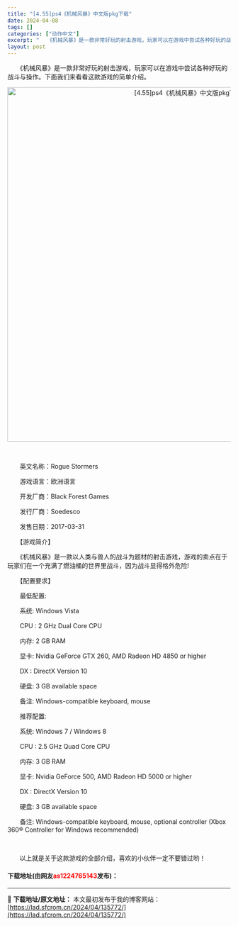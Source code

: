 ```yaml
---
title: "[4.55]ps4《机械风暴》中文版pkg下载"
date: 2024-04-08
tags: []
categories: ["动作中文"]
excerpt: "　　《机械风暴》是一款非常好玩的射击游戏，玩家可以在游戏中尝试各种好玩的战斗与操作。下面我们来看看这款游戏的简单介绍。 &nbsp; 　　英文名称：Rogue Stormers 　　游戏语言：欧洲语言 　　开发厂商：Black Forest Games 　　发行厂商：Soedesco 　　发售日期：&hellip;"
layout: post
---
```


 <p>　　《机械风暴》是一款非常好玩的射击游戏，玩家可以在游戏中尝试各种好玩的战斗与操作。下面我们来看看这款游戏的简单介绍。</p> <p align="center"><img align="" border="0" src="https://lad.sfcrom.cn/wp-content/uploads/2024/04/20240408_66135760d132e.webp" width="800" alt="[4.55]ps4《机械风暴》中文版pkg下载" /></p> <p>&nbsp;</p> <p>　　英文名称：Rogue Stormers</p> <p>　　游戏语言：欧洲语言</p> <p>　　开发厂商：Black Forest Games</p> <p>　　发行厂商：Soedesco</p> <p>　　发售日期：2017-03-31</p> <p>　　【游戏简介】</p> <p>　　《机械风暴》是一款以人类与兽人的战斗为题材的射击游戏，游戏的卖点在于玩家们在一个充满了燃油桶的世界里战斗，因为战斗显得格外危险!</p> <p>　　【配置要求】</p> <p>　　最低配置:</p> <p>　　系统: Windows Vista</p> <p>　　CPU : 2 GHz Dual Core CPU</p> <p>　　内存: 2 GB RAM</p> <p>　　显卡: Nvidia GeForce GTX 260, AMD Radeon HD 4850 or higher</p> <p>　　DX : DirectX Version 10</p> <p>　　硬盘: 3 GB available space</p> <p>　　备注: Windows-compatible keyboard, mouse</p> <p>　　推荐配置:</p> <p>　　系统: Windows 7 / Windows 8</p> <p>　　CPU : 2.5 GHz Quad Core CPU</p> <p>　　内存: 3 GB RAM</p> <p>　　显卡: Nvidia GeForce 500, AMD Radeon HD 5000 or higher</p> <p>　　DX : DirectX Version 10</p> <p>　　硬盘: 3 GB available space</p> <p>　　备注: Windows-compatible keyboard, mouse, optional controller (Xbox 360&reg; Controller for Windows recommended)</p> <p>&nbsp;</p> <p>&nbsp;&nbsp;&nbsp;&nbsp;&nbsp;&nbsp; 以上就是关于这款游戏的全部介绍，喜欢的小伙伴一定不要错过哟！</p> <p><h4>下载地址(由网友<font color="red">as1224765143</font>发布)：</h4></p> 

---
📖 **下载地址/原文地址：** 本文最初发布于我的博客网站：[https://lad.sfcrom.cn/2024/04/135772/](https://lad.sfcrom.cn/2024/04/135772/)
